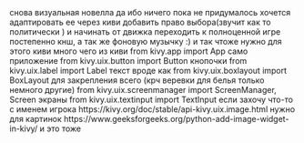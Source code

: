 <oi>
  снова визуальная новелла да ибо ничего пока не придумалось
  хочется адаптировать ее через киви 
  добавить право выбора(звучит как то политически ) и начинать от движка переходить к полноценной игре постепенно кнш, а так же фоновую       музычку :)
  и так чтоже нужно для этого
      киви много чего из киви
      from kivy.app import App само приложение 
      from kivy.uix.button import Button кнопочки 
      from kivy.uix.label import Label текст вроде как
      from kivy.uix.boxlayout import BoxLayout для закрепления всего (крч веревки для белья только немного другие)
      from kivy.uix.screenmanager import ScreenManager, Screen экраны 
      from kivy.uix.textinput import TextInput если захочу что-то с именем игрока 
      https://kivy.org/doc/stable/api-kivy.uix.image.html    нужно для картинок 
      https://www.geeksforgeeks.org/python-add-image-widget-in-kivy/ и это тоже 
  </oi>
